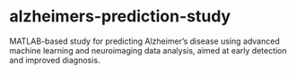 # alzheimers-prediction-study
MATLAB-based study for predicting Alzheimer’s disease using advanced machine learning and neuroimaging data analysis, aimed at early detection and improved diagnosis.
